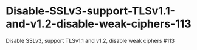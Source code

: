# Disable-SSLv3-support-TLSv1.1-and-v1.2-disable-weak-ciphers-113
Disable SSLv3, support TLSv1.1 and v1.2, disable weak ciphers #113

